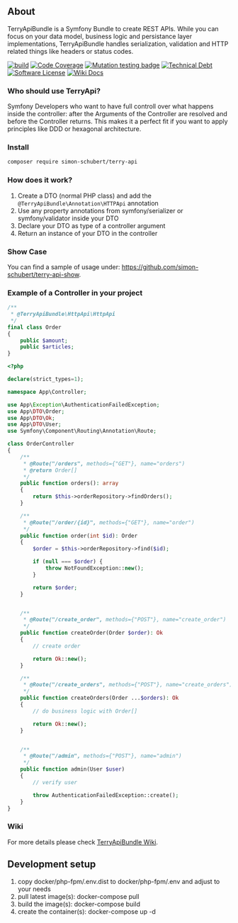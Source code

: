 ## About
TerryApiBundle is a Symfony Bundle to create REST APIs. While you can focus on your data model, business logic and persistance layer implementations, TerryApiBundle handles serialization, validation and HTTP related things like headers or status codes.

[![build](https://github.com/simon-schubert/terry-api/workflows/build/badge.svg)](https://github.com/simon-schubert/terry-api)
[![Code Coverage](https://codecov.io/gh/simon-schubert/terry-api/branch/master/graph/badge.svg)](https://codecov.io/gh/simon-schubert/terry-api)
[![Mutation testing badge](https://img.shields.io/endpoint?style=flat&url=https%3A%2F%2Fbadge-api.stryker-mutator.io%2Fgithub.com%2Fsimon-schubert%2Fterry-api%2Fmaster)](https://dashboard.stryker-mutator.io/reports/github.com/simon-schubert/terry-api/master)
[![Technical Debt](https://sonarcloud.io/api/project_badges/measure?project=simon-schubert_terry-api&metric=sqale_index)](https://sonarcloud.io/dashboard?id=simon-schubert_terry-api)
[![Software License](https://img.shields.io/badge/license-MIT-green.svg)](LICENSE)
[![Wiki Docs](https://img.shields.io/badge/wiki-docs-B29700)](https://github.com/simon-schubert/terry-api/wiki)

### Who should use TerryApi?
Symfony Developers who want to have full controll over what happens inside the controller: after the Arguments of the Controller are resolved and before the Controller returns. This makes it a perfect fit if you want to apply principles like DDD or hexagonal architecture.

### Install
```sh
composer require simon-schubert/terry-api
```

### How does it work?
1. Create a DTO (normal PHP class) and add the `@TerryApiBundle\Annotation\HTTPApi` annotation
1. Use any property annotations from symfony/serializer or symfony/validator inside your DTO
1. Declare your DTO as type of a controller argument 
1. Return an instance of your DTO in the controller

### Show Case
You can find a sample of usage under: https://github.com/simon-schubert/terry-api-show.

### Example of a Controller in your project

```php
/**
 * @TerryApiBundle\HttpApi\HttpApi
 */
final class Order
{
    public $amount;
    public $articles;
}
```


```php
<?php

declare(strict_types=1);

namespace App\Controller;

use App\Exception\AuthenticationFailedException;
use App\DTO\Order;
use App\DTO\Ok;
use App\DTO\User;
use Symfony\Component\Routing\Annotation\Route;

class OrderController
{
    /**
     * @Route("/orders", methods={"GET"}, name="orders")
     * @return Order[]
     */
    public function orders(): array
    {
        return $this->orderRepository->findOrders();
    }

    /**
     * @Route("/order/{id}", methods={"GET"}, name="order")
     */
    public function order(int $id): Order
    {
        $order = $this->orderRepository->find($id);

        if (null === $order) {
            throw NotFoundException::new();
        }

        return $order;
    }


    /**
     * @Route("/create_order", methods={"POST"}, name="create_order")
     */
    public function createOrder(Order $order): Ok
    {
        // create order

        return Ok::new();
    }

    /**
     * @Route("/create_orders", methods={"POST"}, name="create_orders")
     */
    public function createOrders(Order ...$orders): Ok
    {
        // do business logic with Order[]

        return Ok::new();
    }


    /**
     * @Route("/admin", methods={"POST"}, name="admin")
     */
    public function admin(User $user)
    {
        // verify user

        throw AuthenticationFailedException::create();
    }
}
```

### Wiki
For more details please check [TerryApiBundle Wiki](https://github.com/simon-schubert/terry-api/wiki).

## Development setup
1. copy docker/php-fpm/.env.dist to docker/php-fpm/.env and adjust to your needs
1. pull latest image(s): docker-compose pull
1. build the image(s): docker-compose build
1. create the container(s): docker-compose up -d